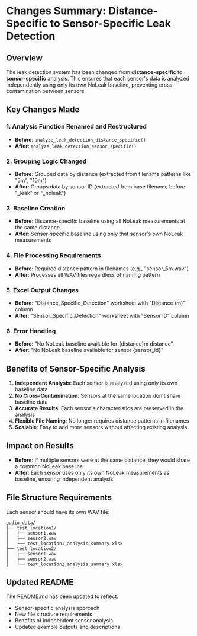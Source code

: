 # Changes Summary: Distance-Specific to Sensor-Specific Leak Detection

## Overview
The leak detection system has been changed from **distance-specific** to **sensor-specific** analysis. This ensures that each sensor's data is analyzed independently using only its own NoLeak baseline, preventing cross-contamination between sensors.

## Key Changes Made

### 1. Analysis Function Renamed and Restructured
- **Before**: `analyze_leak_detection_distance_specific()`
- **After**: `analyze_leak_detection_sensor_specific()`

### 2. Grouping Logic Changed
- **Before**: Grouped data by distance (extracted from filename patterns like "5m", "10m")
- **After**: Groups data by sensor ID (extracted from base filename before "_leak" or "_noleak")

### 3. Baseline Creation
- **Before**: Distance-specific baseline using all NoLeak measurements at the same distance
- **After**: Sensor-specific baseline using only that sensor's own NoLeak measurements

### 4. File Processing Requirements
- **Before**: Required distance pattern in filenames (e.g., "sensor_5m.wav")
- **After**: Processes all WAV files regardless of naming pattern

### 5. Excel Output Changes
- **Before**: "Distance_Specific_Detection" worksheet with "Distance (m)" column
- **After**: "Sensor_Specific_Detection" worksheet with "Sensor ID" column

### 6. Error Handling
- **Before**: "No NoLeak baseline available for {distance}m distance"
- **After**: "No NoLeak baseline available for sensor {sensor_id}"

## Benefits of Sensor-Specific Analysis

1. **Independent Analysis**: Each sensor is analyzed using only its own baseline data
2. **No Cross-Contamination**: Sensors at the same location don't share baseline data
3. **Accurate Results**: Each sensor's characteristics are preserved in the analysis
4. **Flexible File Naming**: No longer requires distance patterns in filenames
5. **Scalable**: Easy to add more sensors without affecting existing analysis

## Impact on Results

- **Before**: If multiple sensors were at the same distance, they would share a common NoLeak baseline
- **After**: Each sensor uses only its own NoLeak measurements as baseline, ensuring independent analysis

## File Structure Requirements

Each sensor should have its own WAV file:
```
audio_data/
├── test_location1/
│   ├── sensor1.wav
│   ├── sensor2.wav
│   └── test_location1_analysis_summary.xlsx
├── test_location2/
│   ├── sensor1.wav
│   ├── sensor2.wav
│   └── test_location2_analysis_summary.xlsx
```

## Updated README
The README.md has been updated to reflect:
- Sensor-specific analysis approach
- New file structure requirements
- Benefits of independent sensor analysis
- Updated example outputs and descriptions